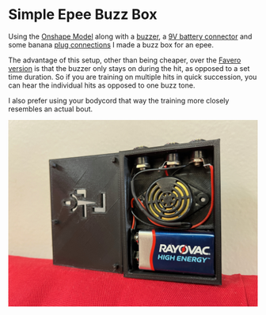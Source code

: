 # Simple Epee Buzz Box

Using the [Onshape Model](https://cad.onshape.com/documents/caa25bbd361f540a6c95e193/w/327b5e5f2989461e9d253bcf/e/866c58f82fb2293be04ecd76?renderMode=0&uiState=66a2e39a2614bc00d85ad942) along with a [buzzer](https://a.co/d/1GdQ6SZ), a [9V battery connector](https://a.co/d/iri68AQ) and some banana [plug connections](https://a.co/d/21plsda) I made a buzz box for an epee.

The advantage of this setup, other than being cheaper, over the [Favero version](https://www.absolutefencinggear.com/favero-training-buzz-box-epee.html) is that the buzzer only stays on during the hit, as opposed to a set time duration. So if you are training on multiple hits in quick succession, you can hear the individual hits as opposed to one buzz tone.

I also prefer using your bodycord that way the training more closely resembles an actual bout.

![Epee_Buzz_Box/Buzz Box Inside.jpg](https://github.com/BenKohn2004/Epee_Buzz_Box/blob/main/Buzz%20Box%20Inside.jpg)
